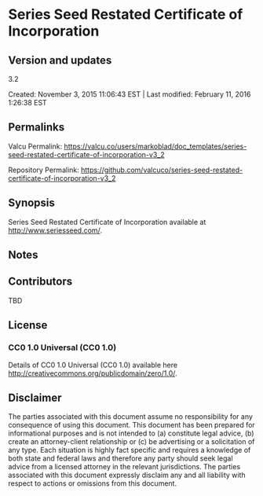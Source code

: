 

# Series Seed Restated Certificate of Incorporation

## Version and updates

3.2

Created: November 3, 2015 11:06:43 EST | Last modified: February 11, 2016  1:26:38 EST

## Permalinks

Valcu Permalink: https://valcu.co/users/markoblad/doc_templates/series-seed-restated-certificate-of-incorporation-v3_2

Repository Permalink: https://github.com/valcuco/series-seed-restated-certificate-of-incorporation-v3_2

## Synopsis

Series Seed Restated Certificate of Incorporation available at http://www.seriesseed.com/.

## Notes



## Contributors

TBD

## License

### CC0 1.0 Universal (CC0 1.0)


  Details of CC0 1.0 Universal (CC0 1.0) available here http://creativecommons.org/publicdomain/zero/1.0/.


## Disclaimer


  The parties associated with this document assume no responsibility for any consequence of using this document. This document has been prepared for informational purposes and is not intended to (a) constitute legal advice, (b) create an attorney-client relationship or (c) be advertising or a solicitation of any type. Each situation is highly fact specific and requires a knowledge of both state and federal laws and therefore any party should seek legal advice from a licensed attorney in the relevant jurisdictions. The parties associated with this document expressly disclaim any and all liability with respect to actions or omissions from this document.

